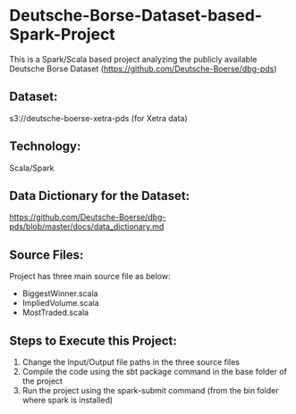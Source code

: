 # Deutsche-Borse-Dataset-based-Spark-Project

This is a Spark/Scala based project analyzing the publicly available Deutsche Borse Dataset (https://github.com/Deutsche-Boerse/dbg-pds)

## Dataset: 
s3://deutsche-boerse-xetra-pds (for Xetra data)

## Technology: 
Scala/Spark

## Data Dictionary for the Dataset:
https://github.com/Deutsche-Boerse/dbg-pds/blob/master/docs/data_dictionary.md

## Source Files:
Project has three main source file as below:
- BiggestWinner.scala
- ImpliedVolume.scala
- MostTraded.scala
## Steps to Execute this Project:
1. Change the Input/Output file paths in the three source files
2. Compile the code using the sbt package command in the base folder of the project
3. Run the project using the spark-submit command (from the bin folder where spark is installed)
